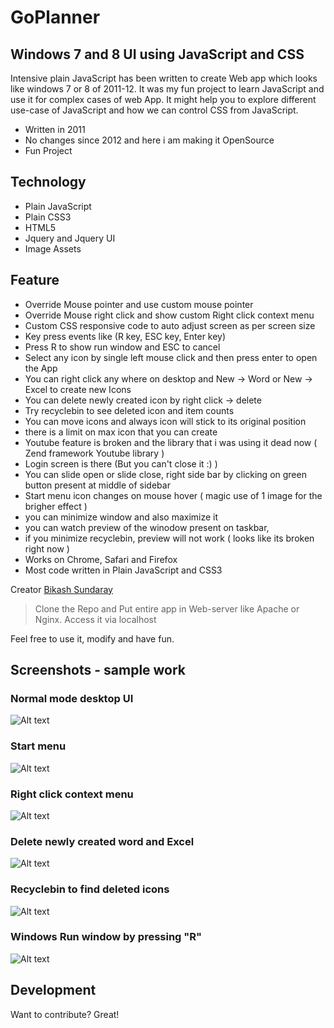 # GoPlanner
## Windows 7 and 8 UI using JavaScript and CSS
Intensive plain JavaScript has been written to create Web app which looks like windows 7 or 8 of 2011-12. It was my fun project to learn JavaScript and use it for complex cases of web App. It might help you to explore different use-case of JavaScript and how we can control CSS from JavaScript.

- Written in 2011
- No changes since 2012 and here i am making it OpenSource
- Fun Project

## Technology
- Plain JavaScript
- Plain CSS3
- HTML5
- Jquery and Jquery UI
- Image Assets

## Feature
- Override Mouse pointer and use custom mouse pointer
- Override Mouse right click and show custom Right click context menu
- Custom CSS responsive code to auto adjust screen as per screen size
- Key press events like (R key, ESC key, Enter key)
- Press R to show run window and ESC to cancel
- Select any icon by single left mouse click and then press enter to open the App
- You can right click any where on desktop and New -> Word or New -> Excel to create new Icons
- You can delete newly created icon by right click -> delete
- Try recyclebin to see deleted icon and item counts
- You can move icons and always icon will stick to its original position
- there is a limit on max icon that you can create
- Youtube feature is broken and the library that i was using it dead now ( Zend framework Youtube library )
- Login screen is there (But you can't close it :) )
- You can slide open or slide close, right side bar by clicking on green button present at middle of sidebar
- Start menu icon changes on mouse hover ( magic use of 1 image for the brigher effect )
- you can minimize window and also maximize it
- you can watch preview of the winodow present on taskbar, 
- if you minimize recyclebin, preview will not work ( looks like its broken right now )
- Works on Chrome, Safari and Firefox
- Most code written in Plain JavaScript and CSS3

Creator [Bikash Sundaray](https://www.linkedin.com/in/bikashkumars/)

> Clone the Repo and Put entire app 
> in Web-server like Apache or Nginx.
> Access it via localhost

Feel free to use it, modify and have fun.



## Screenshots - sample work

### Normal mode desktop UI

![Alt text](demo/windows_ui_sample_1.png?raw=true "Sample Desktop")

### Start menu

![Alt text](demo/windows_ui_sample_2.png?raw=true "Sample Desktop")


### Right click context menu

![Alt text](demo/windows_ui_sample_3.png?raw=true "Sample Desktop")

### Delete newly created word and Excel

![Alt text](demo/windows_ui_sample_4.png?raw=true "Sample Desktop")

### Recyclebin to find deleted icons

![Alt text](demo/windows_ui_sample_5.png?raw=true "Sample Desktop")

### Windows Run window by pressing "R"

![Alt text](demo/windows_ui_sample_6.png?raw=true "Sample Desktop")

## Development

Want to contribute? Great!
